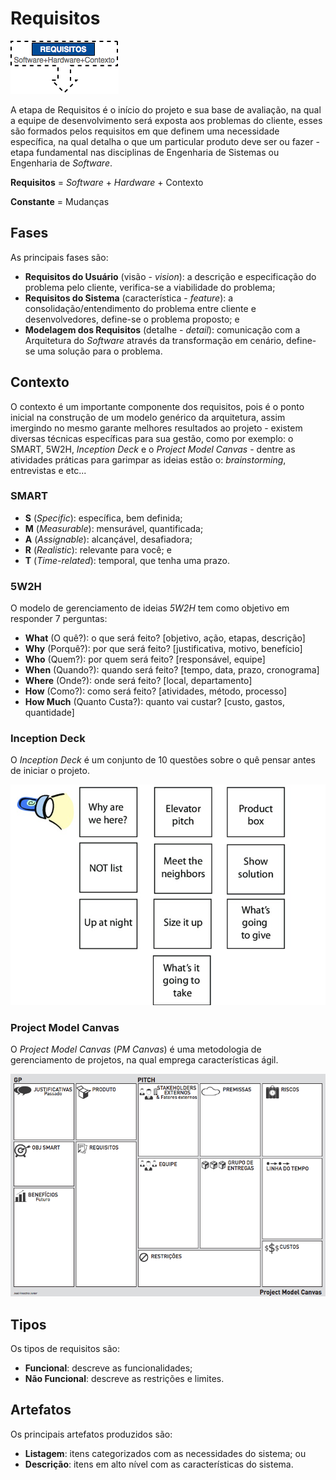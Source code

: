 # Requisitos

![](/images/requisitos.png)

A etapa de Requisitos é o início do projeto e sua base de avaliação, na qual a equipe de desenvolvimento será exposta aos problemas do cliente, esses são formados pelos requisitos em que definem uma necessidade específica, na qual detalha o que um particular produto deve ser ou fazer - etapa fundamental nas disciplinas de Engenharia de Sistemas ou Engenharia de _Software_.

**Requisitos** = _Software_ + _Hardware_ + Contexto

**Constante** = Mudanças

## Fases

As principais fases são:

* **Requisitos do Usuário** \(visão - _vision_\): a descrição e especificação do problema pelo cliente, verifica-se a viabilidade do problema;
* **Requisitos do Sistema** \(característica - _feature_\): a consolidação/entendimento do problema entre cliente e desenvolvedores, define-se o problema proposto; e
* **Modelagem dos Requisitos** \(detalhe - _detail_\): comunicação com a Arquitetura do _Software_ através da transformação em cenário, define-se uma solução para o problema.

## Contexto

O contexto é um importante componente dos requisitos, pois é o ponto inicial na construção de um modelo genérico da arquitetura, assim imergindo no mesmo garante melhores resultados ao projeto - existem diversas técnicas específicas para sua gestão, como por exemplo: o SMART, 5W2H, _Inception Deck_ e o _Project Model Canvas_ - dentre as atividades práticas para garimpar as ideias estão o: _brainstorming_, entrevistas e etc...

### SMART

* **S** \(_Specific_\): específica, bem definida;
* **M** \(_Measurable_\): mensurável, quantificada;
* **A** \(_Assignable_\): alcançável, desafiadora;
* **R** \(_Realistic_\): relevante para você; e
* **T** \(_Time-related_\): temporal, que tenha uma prazo.

### 5W2H

O modelo de gerenciamento de ideias _5W2H_ tem como objetivo em responder 7 perguntas:

* **What** \(O quê?\): o que será feito? [objetivo, ação, etapas, descrição]
* **Why** \(Porquê?\): por que será feito? [justificativa, motivo, benefício]
* **Who** \(Quem?\): por quem será feito? [responsável, equipe]
* **When** \(Quando?\): quando será feito? [tempo, data, prazo, cronograma]
* **Where** \(Onde?\): onde será feito? [local, departamento]
* **How** \(Como?\): como será feito? [atividades, método, processo]
* **How Much** \(Quanto Custa?\): quanto vai custar? [custo, gastos, quantidade]

### Inception Deck

O _Inception Deck_ é um conjunto de 10 questões sobre o quê pensar antes de iniciar o projeto.

![](/images/the-inception-deck.jpg)

### Project Model Canvas

O _Project Model Canvas_ (_PM Canvas_) é uma metodologia de gerenciamento de projetos, na qual emprega características ágil.

![](/images/canvas.png)

## Tipos

Os tipos de requisitos são:

* **Funcional**: descreve as funcionalidades;
* **Não Funcional**: descreve as restrições e limites.

## Artefatos

Os principais artefatos produzidos são:

* **Listagem**: itens categorizados com as necessidades do sistema; ou
* **Descrição**: itens em alto nível com as características do sistema.

